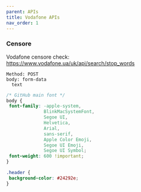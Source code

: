 ```yaml
---
parent: APIs
title: Vodafone APIs
nav_order: 1
---
```



### Censore
Vodafone censore check: https://www.vodafone.ua/uk/api/search/stop_words
```
Method: POST
body: form-data
  text
```



```css
/* GitHub main font */
body {
 font-family: -apple-system,
              BlinkMacSystemFont,
              Segoe UI,
              Helvetica,
              Arial,
              sans-serif,
              Apple Color Emoji,
              Segoe UI Emoji,
              Segoe UI Symbol;
 font-weight: 600 !important;
}

.header {
 background-color: #24292e;
}


```
